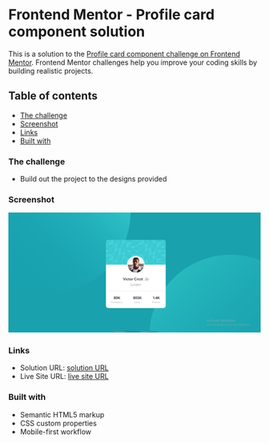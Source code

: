 # Frontend Mentor - Profile card component solution

This is a solution to the [Profile card component challenge on Frontend Mentor](https://www.frontendmentor.io/challenges/profile-card-component-cfArpWshJ). Frontend Mentor challenges help you improve your coding skills by building realistic projects. 

## Table of contents

  - [The challenge](#the-challenge)
  - [Screenshot](#screenshot)
  - [Links](#links)
  - [Built with](#built-with)

### The challenge

- Build out the project to the designs provided

### Screenshot

![](./screenshot.jpg)

### Links

- Solution URL: [solution URL](https://github.com/Tabebash/profile-card-review-component)
- Live Site URL: [live site URL](https://tabebash.github.io/profile-card-review-component/)

### Built with

- Semantic HTML5 markup
- CSS custom properties
- Mobile-first workflow